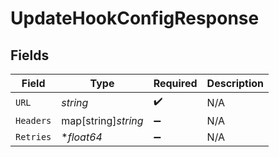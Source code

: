 # UpdateHookConfigResponse


## Fields

| Field               | Type                | Required            | Description         |
| ------------------- | ------------------- | ------------------- | ------------------- |
| `URL`               | *string*            | :heavy_check_mark:  | N/A                 |
| `Headers`           | map[string]*string* | :heavy_minus_sign:  | N/A                 |
| `Retries`           | **float64*          | :heavy_minus_sign:  | N/A                 |